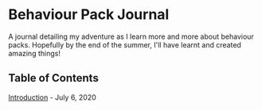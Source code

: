 # Behaviour Pack Journal

A journal detailing my adventure as I learn more and more about behaviour packs. Hopefully by the end of the summer, I'll have learnt and created amazing things!

## Table of Contents

[Introduction](journals/Introduction-July-6-2020.md) - July 6, 2020